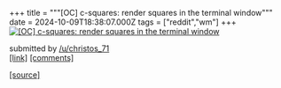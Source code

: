 +++
title = """[OC] c-squares: render squares in the terminal window"""
date = 2024-10-09T18:38:07.000Z
tags = ["reddit","wm"]
+++
[![[OC] c-squares: render squares in the terminal window](https://external-preview.redd.it/ZmRtZ3VveDN6cnRkMZlhPTKQdJfNAFwOFpd814mJP8WDCGU8gvkWoVqARDfV.png?width=640&crop=smart&auto=webp&s=ce5964ac9e1efe8fea8ac492785cc5280d1ae5a5 "[OC] c-squares: render squares in the terminal window")](https://www.reddit.com/r/unixporn/comments/1fzyo8b/oc_csquares_render_squares_in_the_terminal_window/)

submitted by [/u/christos\_71](https://www.reddit.com/user/christos_71)  
[\[link\]](https://v.redd.it/ft1fmnx3zrtd1) [\[comments\]](https://www.reddit.com/r/unixporn/comments/1fzyo8b/oc_csquares_render_squares_in_the_terminal_window/)

[[source]](https://www.reddit.com/r/unixporn/comments/1fzyo8b/oc_csquares_render_squares_in_the_terminal_window/)
